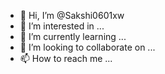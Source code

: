 - 👋 Hi, I’m @Sakshi0601xw
- 👀 I’m interested in ...
- 🌱 I’m currently learning ...
- 💞️ I’m looking to collaborate on ...
- 📫 How to reach me ...

<!---
Sakshi0601xw/Sakshi0601xw is a ✨ special ✨ repository because its `README.md` (this file) appears on your GitHub profile.
You can click the Preview link to take a look at your changes.
--->
